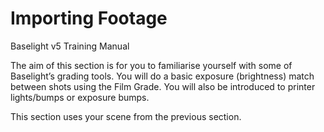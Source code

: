 # Importing Footage

Baselight v5 Training Manual

The aim of this section is for you to familiarise yourself with some of Baselight’s grading tools. You will do a basic exposure \(brightness\) match between shots using the Film Grade. You will also be introduced to printer lights/bumps or exposure bumps.

This section uses your scene from the previous section.

